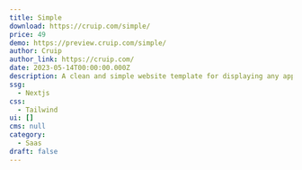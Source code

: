 ```yaml
---
title: Simple
download: https://cruip.com/simple/
price: 49
demo: https://preview.cruip.com/simple/
author: Cruip
author_link: https://cruip.com/
date: 2023-05-14T00:00:00.000Z
description: A clean and simple website template for displaying any app or idea.
ssg:
  - Nextjs
css:
  - Tailwind
ui: []
cms: null
category:
  - Saas
draft: false
---
```

